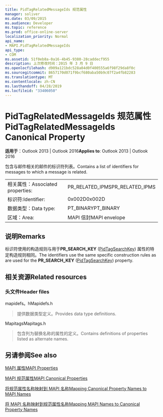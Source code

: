 ```yaml
---
title: PidTagRelatedMessageIds 规范属性
manager: soliver
ms.date: 03/09/2015
ms.audience: Developer
ms.topic: reference
ms.prod: office-online-server
localization_priority: Normal
api_name:
- MAPI.PidTagRelatedMessageIds
api_type:
- COM
ms.assetid: 51f0eb8a-0a16-4b45-9380-28caddecf955
description: 上次修改时间：2015 年 3 月 9 日
ms.openlocfilehash: d909a121bdc528a04d0f400555a6f98f29da8f0c
ms.sourcegitcommit: 8657170d071f9bcf680aba50b9c07f2a4fb82283
ms.translationtype: MT
ms.contentlocale: zh-CN
ms.lasthandoff: 04/28/2019
ms.locfileid: "33406050"
---
```

# <a name="pidtagrelatedmessageids-canonical-property"></a><span data-ttu-id="6e860-103">PidTagRelatedMessageIds 规范属性</span><span class="sxs-lookup"><span data-stu-id="6e860-103">PidTagRelatedMessageIds Canonical Property</span></span>

  
  
<span data-ttu-id="6e860-104">**适用于**：Outlook 2013 | Outlook 2016</span><span class="sxs-lookup"><span data-stu-id="6e860-104">**Applies to**: Outlook 2013 | Outlook 2016</span></span> 
  
<span data-ttu-id="6e860-105">包含与邮件相关的邮件的标识符列表。</span><span class="sxs-lookup"><span data-stu-id="6e860-105">Contains a list of identifiers for messages to which a message is related.</span></span>
  
|||
|:-----|:-----|
|<span data-ttu-id="6e860-106">相关属性：</span><span class="sxs-lookup"><span data-stu-id="6e860-106">Associated properties:</span></span>  <br/> |<span data-ttu-id="6e860-107">PR_RELATED_IPMS</span><span class="sxs-lookup"><span data-stu-id="6e860-107">PR_RELATED_IPMS</span></span>  <br/> |
|<span data-ttu-id="6e860-108">标识符:</span><span class="sxs-lookup"><span data-stu-id="6e860-108">Identifier:</span></span>  <br/> |<span data-ttu-id="6e860-109">0x002D</span><span class="sxs-lookup"><span data-stu-id="6e860-109">0x002D</span></span>  <br/> |
|<span data-ttu-id="6e860-110">数据类型：</span><span class="sxs-lookup"><span data-stu-id="6e860-110">Data type:</span></span>  <br/> |<span data-ttu-id="6e860-111">PT_BINARY</span><span class="sxs-lookup"><span data-stu-id="6e860-111">PT_BINARY</span></span>  <br/> |
|<span data-ttu-id="6e860-112">区域：</span><span class="sxs-lookup"><span data-stu-id="6e860-112">Area:</span></span>  <br/> |<span data-ttu-id="6e860-113">MAPI 信封</span><span class="sxs-lookup"><span data-stu-id="6e860-113">MAPI envelope</span></span>  <br/> |
   
## <a name="remarks"></a><span data-ttu-id="6e860-114">说明</span><span class="sxs-lookup"><span data-stu-id="6e860-114">Remarks</span></span>

<span data-ttu-id="6e860-115">标识符使用的构造规则与用于**PR_SEARCH_KEY** ([PidTagSearchKey](pidtagsearchkey-canonical-property.md)) 属性的特定构造规则相同。</span><span class="sxs-lookup"><span data-stu-id="6e860-115">The identifiers use the same specific construction rules as are used for the **PR_SEARCH_KEY** ([PidTagSearchKey](pidtagsearchkey-canonical-property.md)) property.</span></span>
  
## <a name="related-resources"></a><span data-ttu-id="6e860-116">相关资源</span><span class="sxs-lookup"><span data-stu-id="6e860-116">Related resources</span></span>

### <a name="header-files"></a><span data-ttu-id="6e860-117">头文件</span><span class="sxs-lookup"><span data-stu-id="6e860-117">Header files</span></span>

<span data-ttu-id="6e860-118">mapidefs。h</span><span class="sxs-lookup"><span data-stu-id="6e860-118">Mapidefs.h</span></span>
  
> <span data-ttu-id="6e860-119">提供数据类型定义。</span><span class="sxs-lookup"><span data-stu-id="6e860-119">Provides data type definitions.</span></span>
    
<span data-ttu-id="6e860-120">Mapitags</span><span class="sxs-lookup"><span data-stu-id="6e860-120">Mapitags.h</span></span>
  
> <span data-ttu-id="6e860-121">包含列为替换名称的属性的定义。</span><span class="sxs-lookup"><span data-stu-id="6e860-121">Contains definitions of properties listed as alternate names.</span></span>
    
## <a name="see-also"></a><span data-ttu-id="6e860-122">另请参阅</span><span class="sxs-lookup"><span data-stu-id="6e860-122">See also</span></span>



[<span data-ttu-id="6e860-123">MAPI 属性</span><span class="sxs-lookup"><span data-stu-id="6e860-123">MAPI Properties</span></span>](mapi-properties.md)
  
[<span data-ttu-id="6e860-124">MAPI 规范属性</span><span class="sxs-lookup"><span data-stu-id="6e860-124">MAPI Canonical Properties</span></span>](mapi-canonical-properties.md)
  
[<span data-ttu-id="6e860-125">将规范属性名称映射到 MAPI 名称</span><span class="sxs-lookup"><span data-stu-id="6e860-125">Mapping Canonical Property Names to MAPI Names</span></span>](mapping-canonical-property-names-to-mapi-names.md)
  
[<span data-ttu-id="6e860-126">将 MAPI 名称映射到规范属性名称</span><span class="sxs-lookup"><span data-stu-id="6e860-126">Mapping MAPI Names to Canonical Property Names</span></span>](mapping-mapi-names-to-canonical-property-names.md)

